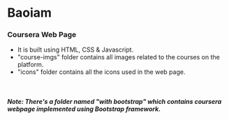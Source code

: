 # Baoiam
### Coursera Web Page
- It is built using HTML, CSS & Javascript.
- "course-imgs" folder contains all images related to the courses on the platform.
- "icons" folder contains all the icons used in the web page.
<br />

##### Note: There's a folder named "with bootstrap" which contains coursera webpage implemented using Bootstrap framework.
